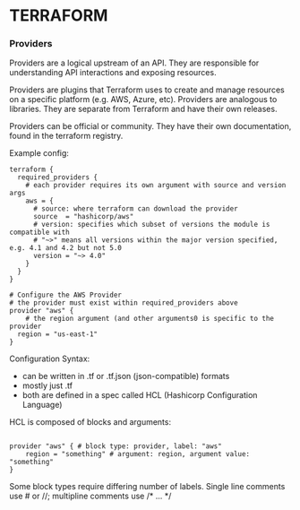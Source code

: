 # TERRAFORM

### Providers

Providers are a logical upstream of an API. They are responsible for understanding API interactions and exposing resources.

Providers are plugins that Terraform uses to create and manage resources on a specific platform (e.g. AWS, Azure, etc). Providers are analogous to libraries. They are separate from Terraform and have their own releases. 

Providers can be official or community. They have their own documentation, found in the terraform registry. 

Example config: 

```t
terraform {
  required_providers {
    # each provider requires its own argument with source and version args
    aws = {
      # source: where terraform can download the provider
      source  = "hashicorp/aws"
      # version: specifies which subset of versions the module is compatible with
      # "~>" means all versions within the major version specified, e.g. 4.1 and 4.2 but not 5.0
      version = "~> 4.0"
    }
  }
}

# Configure the AWS Provider
# the provider must exist within required_providers above
provider "aws" { 
    # the region argument (and other arguments0 is specific to the provider
  region = "us-east-1"
}

```

Configuration Syntax: 
 - can be written in .tf or .tf.json (json-compatible) formats
 - mostly just .tf
 - both are defined in a spec called HCL (Hashicorp Configuration Language)

HCL is composed of blocks and arguments:

```t

provider "aws" { # block type: provider, label: "aws"
    region = "something" # argument: region, argument value: "something"
}

```
Some block types require differing number of labels. Single line comments use # or //; multipline comments use /* ... */

